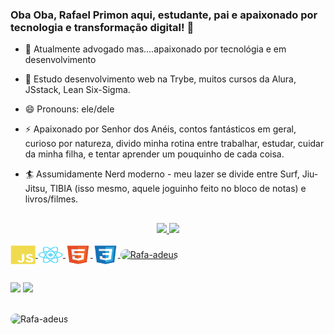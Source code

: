 ### Oba Oba, Rafael Primon aqui, estudante, pai e apaixonado por tecnologia e transformação digital! 👋


- 🔭 Atualmente advogado mas....apaixonado por tecnológia e em desenvolvimento
- 🌱 Estudo desenvolvimento web na Trybe, muitos cursos da Alura, JSstack, Lean Six-Sigma.
- 😄 Pronouns: ele/dele
- ⚡ Apaixonado por Senhor dos Anéis, contos fantásticos em geral, curioso por natureza, divido minha rotina entre trabalhar, estudar, cuidar da minha filha, e tentar aprender um pouquinho de cada coisa.
- 🏄 Assumidamente Nerd moderno - meu lazer se divide entre Surf, Jiu-Jitsu, TIBIA (isso mesmo, aquele joguinho feito no bloco de notas) e livros/filmes.

  ##

<div align="center">
  <a href="https://github.com/rafaelprimon">
  <img height="180em" src="https://github-readme-stats.vercel.app/api?username=rafaelprimon&show_icons=true&theme=dracula&include_all_commits=true&count_private=true"/>
  <img height="180em" src="https://github-readme-stats.vercel.app/api/top-langs/?username=rafaelprimon&layout=compact&langs_count=7&theme=dracula"/>

</div>
  
<div style="display: inline_block"><br>
  <img align="center" alt="Rafa-Js" height="30" width="40" src="https://raw.githubusercontent.com/devicons/devicon/master/icons/javascript/javascript-plain.svg">
  <img align="center" alt="Rafa-React" height="30" width="40" src="https://raw.githubusercontent.com/devicons/devicon/master/icons/react/react-original.svg">
  <img align="center" alt="Rafa-HTML" height="30" width="40" src="https://raw.githubusercontent.com/devicons/devicon/master/icons/html5/html5-original.svg">
  <img align="center" alt="Rafa-CSS" height="30" width="40" src="https://raw.githubusercontent.com/devicons/devicon/master/icons/css3/css3-original.svg">
  <img align="center" alt="Rafa-adeus" height="90" style="border-radius:50px;" src="https://cdn.discordapp.com/attachments/914960621315969038/914965585157296138/tenor.gif">
</div>
  
  ##
  
<div> 
  <a href = "mailto:rafaelfernandesprimon@gmail.com"><img src="https://img.shields.io/badge/-Gmail-%23333?style=for-the-badge&logo=gmail&logoColor=white" target="_blank"></a>
  <a href="https://www.linkedin.com/in/rafaelprimon" target="_blank"><img src="https://img.shields.io/badge/-LinkedIn-%230077B5?style=for-the-badge&logo=linkedin&logoColor=white" target="_blank"></a> 
</div>
  
  ##
  
<div>
 <img align="center" alt="Rafa-adeus" height="300" style="border-radius:50px;" src="https://cdn.discordapp.com/attachments/914960621315969038/914965900808048710/tenor_1.gif">
</div>
